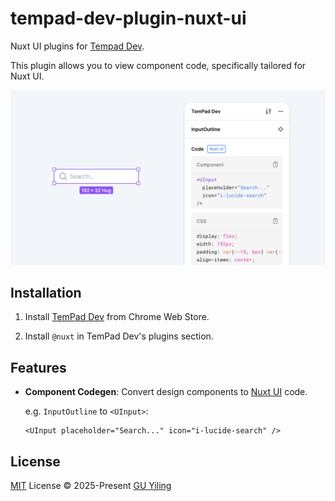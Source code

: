 <!-- markdownlint-disable MD033 -->

# tempad-dev-plugin-nuxt-ui

Nuxt UI plugins for [Tempad Dev](https://github.com/ecomfe/tempad-dev).

This plugin allows you to view component code, specifically tailored for Nuxt UI.

<picture>
  <source media="(prefers-color-scheme: dark)" srcset="assets/hero-dark.png">
  <source media="(prefers-color-scheme: light)" srcset="assets/hero-light.png">
  <img alt="Click the add button in the plugins section, enter &quot;@nuxt&quot; and press enter to install." src="assets/hero-light.png">
</picture>

## Installation

1. Install [TemPad Dev](https://chromewebstore.google.com/detail/tempad-dev/lgoeakbaikpkihoiphamaeopmliaimpc) from Chrome Web Store.

2. Install `@nuxt` in TemPad Dev's plugins section.

## Features

- **Component Codegen**: Convert design components to [Nuxt UI](https://ui3.nuxt.dev/) code.

  e.g. `InputOutline` to `<UInput>`:

  ```vue
  <UInput placeholder="Search..." icon="i-lucide-search" />
  ```

## License

[MIT](./LICENSE) License © 2025-Present [GU Yiling](https://github.com/Justineo)
